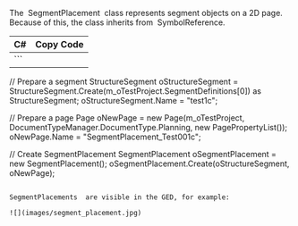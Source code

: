 The  SegmentPlacement  class represents segment objects on a 2D page. Because of this, the class inherits from  SymbolReference.

| C# | Copy Code |
| --- | --- |
| ```  // Prepare a segment StructureSegment oStructureSegment = StructureSegment.Create(m_oTestProject.SegmentDefinitions[0]) as StructureSegment; oStructureSegment.Name = "test1c";  // Prepare a page Page oNewPage = new Page(m_oTestProject, DocumentTypeManager.DocumentType.Planning, new PagePropertyList()); oNewPage.Name = "SegmentPlacement_Test001c";            // Create SegmentPlacement SegmentPlacement oSegmentPlacement = new SegmentPlacement(); oSegmentPlacement.Create(oStructureSegment, oNewPage); ``` | |

SegmentPlacements  are visible in the GED, for example:

![](images/segment_placement.jpg)